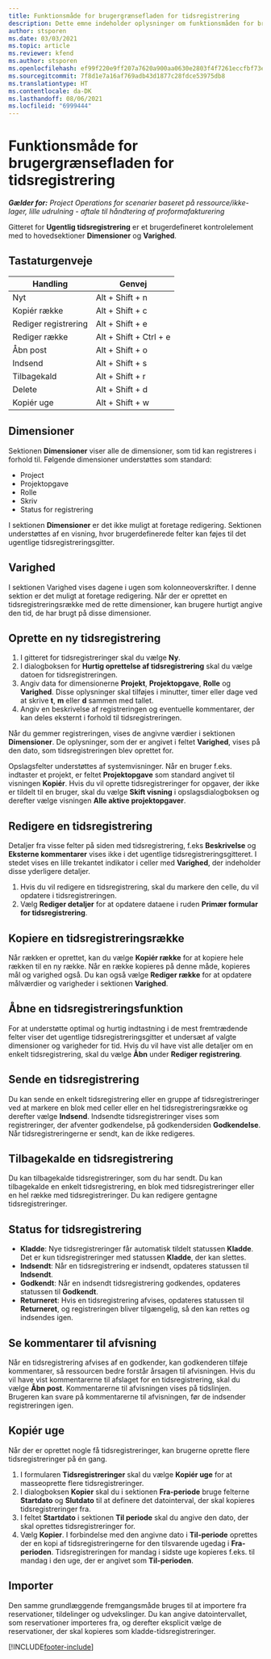 ```yaml
---
title: Funktionsmåde for brugergrænsefladen for tidsregistrering
description: Dette emne indeholder oplysninger om funktionsmåden for brugergrænsefladen for tidsregistrering.
author: stsporen
ms.date: 03/03/2021
ms.topic: article
ms.reviewer: kfend
ms.author: stsporen
ms.openlocfilehash: ef99f220e9ff207a7620a900aa0630e2803f4f7261eccfbf73ed79717648bf92
ms.sourcegitcommit: 7f8d1e7a16af769adb43d1877c28fdce53975db8
ms.translationtype: HT
ms.contentlocale: da-DK
ms.lasthandoff: 08/06/2021
ms.locfileid: "6999444"
---
```

# <a name="time-entry-ui-behavior"></a>Funktionsmåde for brugergrænsefladen for tidsregistrering

_**Gælder for:** Project Operations for scenarier baseret på ressource/ikke-lager, lille udrulning - aftale til håndtering af proformafakturering_


Gitteret for **Ugentlig tidsregistrering** er et brugerdefineret kontrolelement med to hovedsektioner **Dimensioner** og **Varighed**.

## <a name="keyboard-shortcuts"></a>Tastaturgenveje
| Handling        | Genvej                  |
|------------   |------------------------   |
| Nyt           | Alt + Shift + n           |
| Kopiér række      | Alt + Shift + c           |
| Rediger registrering    | Alt + Shift + e           |
| Rediger række      | Alt + Shift + Ctrl + e    |
| Åbn post    | Alt + Shift + o           |
| Indsend        | Alt + Shift + s           |
| Tilbagekald        | Alt + Shift + r           |
| Delete        | Alt + Shift + d           |
| Kopiér uge     | Alt + Shift + w           |

## <a name="dimensions"></a>Dimensioner
Sektionen **Dimensioner** viser alle de dimensioner, som tid kan registreres i forhold til. Følgende dimensioner understøttes som standard:

  - Project
  - Projektopgave
  - Rolle
  - Skriv
  - Status for registrering

I sektionen **Dimensioner** er det ikke muligt at foretage redigering. Sektionen understøttes af en visning, hvor brugerdefinerede felter kan føjes til det ugentlige tidsregistreringsgitter.

## <a name="duration"></a>Varighed
I sektionen Varighed vises dagene i ugen som kolonneoverskrifter. I denne sektion er det muligt at foretage redigering. Når der er oprettet en tidsregistreringsrække med de rette dimensioner, kan brugere hurtigt angive den tid, de har brugt på disse dimensioner.

## <a name="create-a-new-time-entry"></a>Oprette en ny tidsregistrering

1. I gitteret for tidsregistreringer skal du vælge **Ny**. 
2. I dialogboksen for **Hurtig oprettelse af tidsregistrering** skal du vælge datoen for tidsregistreringen.
3. Angiv data for dimensionerne **Projekt**, **Projektopgave**, **Rolle** og **Varighed**. Disse oplysninger skal tilføjes i minutter, timer eller dage ved at skrive **t**, **m** eller **d** sammen med tallet. 
4. Angiv en beskrivelse af registreringen og eventuelle kommentarer, der kan deles eksternt i forhold til tidsregistreringen. 

Når du gemmer registreringen, vises de angivne værdier i sektionen **Dimensioner**. De oplysninger, som der er angivet i feltet **Varighed**, vises på den dato, som tidsregistreringen blev oprettet for.

Opslagsfelter understøttes af systemvisninger. Når en bruger f.eks. indtaster et projekt, er feltet **Projektopgave** som standard angivet til visningen **Kopiér**. Hvis du vil oprette tidsregistreringer for opgaver, der ikke er tildelt til en bruger, skal du vælge **Skift visning** i opslagsdialogboksen og derefter vælge visningen **Alle aktive projektopgaver**.

## <a name="edit-a-time-entry"></a>Redigere en tidsregistrering 
Detaljer fra visse felter på siden med tidsregistrering, f.eks **Beskrivelse** og **Eksterne kommentarer** vises ikke i det ugentlige tidsregistreringsgitteret. I stedet vises en lille trekantet indikator i celler med **Varighed**, der indeholder disse yderligere detaljer. 

1. Hvis du vil redigere en tidsregistrering, skal du markere den celle, du vil opdatere i tidsregistreringen.
2. Vælg **Rediger detaljer** for at opdatere dataene i ruden **Primær formular for tidsregistrering**. 

## <a name="copy-a-time-entry-row"></a>Kopiere en tidsregistreringsrække
Når rækken er oprettet, kan du vælge **Kopiér række** for at kopiere hele rækken til en ny række. Når en række kopieres på denne måde, kopieres mål og varighed også. Du kan også vælge **Rediger række** for at opdatere målværdier og varigheder i sektionen **Varighed**.

## <a name="open-a-time-entry-behavior"></a>Åbne en tidsregistreringsfunktion
For at understøtte optimal og hurtig indtastning i de mest fremtrædende felter viser det ugentlige tidsregistreringsgitter et undersæt af valgte dimensioner og varigheder for tid. Hvis du vil have vist alle detaljer om en enkelt tidsregistrering, skal du vælge **Åbn** under **Rediger registrering**.

## <a name="submit-a-time-entry"></a>Sende en tidsregistrering
Du kan sende en enkelt tidsregistrering eller en gruppe af tidsregistreringer ved at markere en blok med celler eller en hel tidsregistreringsrække og derefter vælge **Indsend**. Indsendte tidsregistreringer vises som registreringer, der afventer godkendelse, på godkendersiden **Godkendelse**. Når tidsregistreringerne er sendt, kan de ikke redigeres.

## <a name="recall-a-time-entry"></a>Tilbagekalde en tidsregistrering
Du kan tilbagekalde tidsregistreringer, som du har sendt. Du kan tilbagekalde en enkelt tidsregistrering, en blok med tidsregistreringer eller en hel række med tidsregistreringer. Du kan redigere gentagne tidsregistreringer.

## <a name="time-entry-status"></a>Status for tidsregistrering

- **Kladde**: Nye tidsregistreringer får automatisk tildelt statussen **Kladde**. Det er kun tidsregistreringer med statussen **Kladde**, der kan slettes.
- **Indsendt**: Når en tidsregistrering er indsendt, opdateres statussen til **Indsendt**. 
- **Godkendt**: Når en indsendt tidsregistrering godkendes, opdateres statussen til **Godkendt**. 
- **Returneret**: Hvis en tidsregistrering afvises, opdateres statussen til **Returneret**, og registreringen bliver tilgængelig, så den kan rettes og indsendes igen. 

## <a name="view-rejection-comments"></a>Se kommentarer til afvisning
Når en tidsregistrering afvises af en godkender, kan godkenderen tilføje kommentarer, så ressourcen bedre forstår årsagen til afvisningen. Hvis du vil have vist kommentarerne til afslaget for en tidsregistrering, skal du vælge **Åbn post**. Kommentarerne til afvisningen vises på tidslinjen. Brugeren kan svare på kommentarerne til afvisningen, før de indsender registreringen igen.

## <a name="copy-week"></a>Kopiér uge
Når der er oprettet nogle få tidsregistreringer, kan brugerne oprette flere tidsregistreringer på én gang.

1. I formularen **Tidsregistreringer** skal du vælge **Kopiér uge** for at masseoprette flere tidsregistreringer. 
2. I dialogboksen **Kopier** skal du i sektionen **Fra-periode** bruge felterne **Startdato** og **Slutdato** til at definere det datointerval, der skal kopieres tidsregistreringer fra. 
3. I feltet **Startdato** i sektionen **Til periode** skal du angive den dato, der skal oprettes tidsregistreringer for. 
4. Vælg **Kopier**. I forbindelse med den angivne dato i **Til-periode** oprettes der en kopi af tidsregistreringerne for den tilsvarende ugedag i **Fra-perioden**. Tidsregistreringen for mandag i sidste uge kopieres f.eks. til mandag i den uge, der er angivet som **Til-perioden**.

## <a name="import"></a>Importer
Den samme grundlæggende fremgangsmåde bruges til at importere fra reservationer, tildelinger og udvekslinger. Du kan angive datointervallet, som reservationer importeres fra, og derefter eksplicit vælge de reservationer, der skal kopieres som kladde-tidsregistreringer. 


[!INCLUDE[footer-include](../includes/footer-banner.md)]
